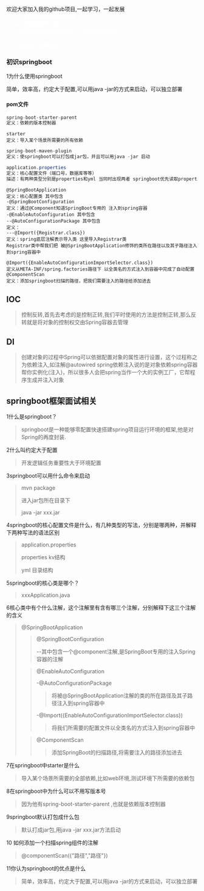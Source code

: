 <div>欢迎大家加入我的github项目,一起学习，一起发展</div>
<a href="https://github.com/xunyegege" style="text-decoration: none;color: white;font-weight: bolder">--->
全栈工程师进阶学习站</a><br>
<a href="https://github.com/xunyegege/New-JavaScript-in-2019" style="text-decoration: none;color: white;font-weight: bolder">--->
我的前端学习笔记</a><br>
<a href="https://github.com/xunyegege/report_gather" style="text-decoration: none;color: white;font-weight: bolder">--->行业内最新最群的报告，工作日每日更新</a><br>  

<a href="https://github.com/xunyegege/Super-practical-javascript-code-snippet-refactoring" style="text-decoration: none;color: white;font-weight: bolder">--->原生 js 训练计划</a><br>  




### 初识springboot

1为什么使用springboot

简单，效率高，约定大于配置,可以用java -jar的方式来启动，可以独立部署

#### pom文件

```java
spring-boot-starter-parent
定义：依赖的版本控制器
```

```
starter
定义：导入某个场景所需要的所有依赖
```

```java
spring-boot-maven-plugin
定义：使springboot可以打包成jar包，并且可以用java -jar 启动
```

```java
application.properties
定义：核心配置文件（端口号，数据库等等）
描述：有两种类型分别是properties和yml 当同时出现两者 springboot优先读取properties
```

```
@SpringBootApplication
定义：核心配置类 其中包含
-@SpringBootConfiguration
定义：通过@Component知道SpringBoot专用的 注入到spring容器 
-@EnableAutoConfiguration 其中包含
--@AutoConfigurationPackage 其中包含
定义：
---@Import({Registrar.class})
定义：spring底层注解表示导入类 这里导入Registrar类 
Registrar类中帮我们把 被@SpringBootApplication修饰的类所在路径以及其子路径注入到spring容器中

@Import({EnableAutoConfigurationImportSelector.class})
定义从META-INF/spring.factories路径下 以全类名的方式注入到容器中完成了自动配置 
@ComponentScan
定义：添加springboot扫描的路径，把我们需要注入的路径给添加进去
```



## IOC

> 控制反转,首先去考虑的是控制正转,我们平时使用的方法是控制正转,那么反转就是将对象的控制权交由Spring容器去管理

## DI

> 创建对象的过程中Spring可以依据配置对象的属性进行设置，这个过程称之为依赖注入,如注解@autowired
spring依赖注入说的是对象依赖spring容器帮你实例化(注入)，所以很多人会把spring当作一个大的实例工厂，它帮程序生成并注入对象





## springboot框架面试相关

1什么是springboot？ 

> springboot是一种能够零配置快速搭建spring项目运行环境的框架,他是对Spring的再度封装.

 2什么叫约定大于配置

>  开发逻辑任务重要性大于环境配置

 3springboot可以用什么命令来启动

> mvn package
>
> 进入jar包所在目录下
>
> java -jar xxx.jar

4springboot的核心配置文件是什么，有几种类型的写法，分别是哪两种，并解释下两种写法的语法区别

> application.properties
>
> properties   kv结构
>
> yml     目录结构

5springboot的核心类是哪个？

> xxxApplication.java

6核心类中有个什么注解，这个注解里有含有哪三个注解，分别解释下这三个注解的含义

> @SpringBootApplication
>
> > @SpringBootConfiguration
> >
> > --其中包含一个@component注解,是SpringBoot专用的注入Spring容器的注解
>
> > @EnableAutoConfiguration
> >
> > -@AutoConfigurationPackage
> >
> > > 将被@SpringBootApplication注解的类的所在路径及其子路径注入到spring容器中
> >
> > -@Import({EnableAutoConfigurationImportSelector.class})
> >
> > > 将我们所需要的配置文件以全类名的方式注入到spring容器中
>
> > @ComponentScan
> >
> > > 添加SpringBoot的扫描路径,将需要注入的路径添加进去

7在springboot中starter是什么

> 导入某个场景所需要的全部依赖,比如web环境,测试环境下所需要的依赖包

8在springboot中为什么可以不用写版本号

> 因为他有spring-boot-starter-parent ,也就是依赖版本控制器

9springboot默认打包成什么包

> 默认打成jar包,用java -jar xxx.jar方法启动

10 如何添加一个扫描spring组件的注解

> @componentScan({"路径","路径"})

11你认为springboot的优点是什么

> 简单，效率高，约定大于配置,可以用java -jar的方式来启动，可以独立部署



















```

```